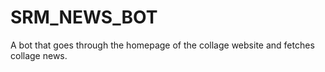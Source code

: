 # SRM_NEWS_BOT

A bot that goes through the homepage of the collage website and fetches collage news.
